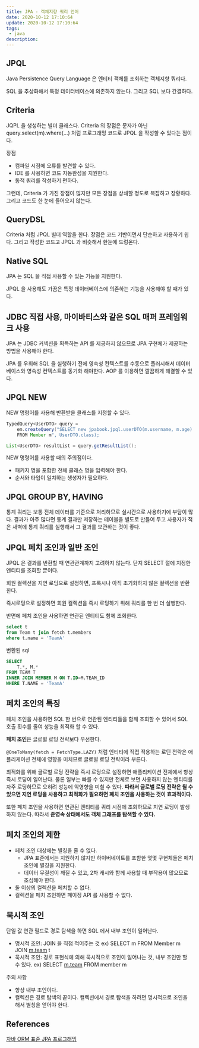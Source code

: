 ```yaml
---
title: JPA - 객체지향 쿼리 언어
date: 2020-10-12 17:10:64
update: 2020-10-12 17:10:64
tags:
 - java
description:
---
```


## JPQL

Java Persistence Query Language 은 엔티티 객체를 조회하는 객체지향 쿼리다.

SQL 을 추상화해서 특정 데이터베이스에 의존하지 않는다. 그리고 SQL 보다 간결하다.

## Criteria

JQPL 을 생성하는 빌더 클래스다. Criteria 의 장점은 문자가 아닌 query.select(m).where(...) 처럼 프로그래밍 코드로 JPQL 을 작성할 수 있다는 점이다.

장점

- 컴파일 시점에 오류를 발견할 수 있다.
- IDE 를 사용하면 코드 자동완성을 지원한다.
- 동적 쿼리를 작성하기 편하다.

그런데, Criteria 가 가진 장점이 많지만 모든 장점을 상쇄할 정도로 복잡하고 장황하다. 그리고 코드도 한 눈에 들어오지 않는다.

## QueryDSL

Criteria 처럼 JPQL 빌더 역할을 한다. 장점은 코드 기반이면서 단순하고 사용하기 쉽다. 그리고 작성한 코드고 JPQL 과 비슷해서 한눈에 드렁온다.

## Native SQL

JPA 는 SQL 을 직접 사용할 수 있는 기능을 지원한다.

JPQL 을 사용해도 가끔은 특정 데이터베이스에 의존하는 기능을 사용해야 할 때가 있다.

## JDBC 직접 사용, 마이바티스와 같은 SQL 매퍼 프레임워크 사용

JPA 는 JDBC 커넥션을 획득하는 API 를 제공하지 않으므로 JPA 구현체가 제공하는 방법을 사용해야 한다.

JPA 를 우회해 SQL 을 실행하기 전에 영속성 컨텍스트를 수동으로 플러시해서 데이터베이스와 영속성 컨텍스트를 동기화 해야한다. AOP 를 이용하면 깔끔하게 해결할 수 있다.

## JPQL NEW

NEW 명령어를 사용해 반환받을 클래스를 지정할 수 있다.

```java
TypedQuery<UserDTO> query =
	em.createQuery("SELECT new jpabook.jpql.userDTO(m.username, m.age)
	FROM Member m", UserDTO.class);

List<UserDTO> resultList = query.getResultList();
```

NEW 명령어를 사용할 때의 주의점이다.

- 패키지 명을 포함한 전체 클래스 명을 입력해야 한다.
- 순서와 타입이 일치하는 생성자가 필요하다.

## JPQL GROUP BY, HAVING

통계 쿼리는 보통 전체 데이터를 기준으로 처리하므로 실시간으로 사용하기에 부담이 많다. 결과가 아주 많다면 통계 결과만 저장하는 테이블을 별도로 만들어 두고 사용자가 적은 새벽에 통계 쿼리를 실행해서 그 결과를 보관하는 것이 좋다.

## JPQL 페치 조인과 일반 조인

JPQL 은 결과를 반환할 때 연관관계까지 고려하지 않는다. 단지 SELECT 절에 지정한 엔티티를 조회할 뿐이다.

회원 컬렉션을 지연 로딩으로 설정하면, 프록시나 아직 초기화하지 않은 컬렉션을 반환한다.

즉시로딩으로 설정하면 회원 컬렉션을 즉시 로딩하기 위해 쿼리를 한 번 더 실행한다.

반면에 페치 조인을 사용하면 연관된 엔티티도 함께 조회한다.

```sql
select t
from Team t join fetch t.members
where t.name = 'TeamA'
```

변환된 sql

```sql
SELECT
	T.*, M.*
FROM TEAM T
INNER JOIN MEMBER M ON T.ID=M.TEAM_ID
WHERE T.NAME = 'TeamA'
```

## 페치 조인의 특징

페치 조인을 사용하면 SQL 한 번으로 연관된 엔티티들을 함께 조회할 수 있어서 SQL 호출 횟수를 줄여 성능을 최적화 할 수 있다.

**페치 조인**은 글로벌 로딩 전략보다 우선한다.

`@OneToMany(fetch = FetchType.LAZY)` 처럼 엔티티에 직접 적용하는 로딘 전략은 애플리케이션 전체에 영향을 미치므로 글로벌 로딩 전략이라 부른다.

최적화를 위해 글로벌 로딩 전략을 즉시 로딩으로 설정하면 애플리케이션 전체에서 항상 즉시 로딩이 일어난다. 물론 일부는 빠를 수 있지만 전체로 보면 사용하지 않는 엔티티를 자주 로딩하므로 오히려 성능에 악영향을 미칠 수 있다. **따라서 글로벌 로딩 전략은 될 수 있으면 지연 로딩을 사용하고 최적화가 필요하면 페치 조인을 사용하는 것이 효과적이다.**

또한 페치 조인을 사용하면 연관된 엔티티를 쿼리 시점에 조회하므로 지연 로딩이 발생하지 않는다. 따라서 **준영속 상태에서도 객체 그래프를 탐색할 수 있다.**

## 페치 조인의 제한

- 페치 조인 대상에는 별칭을 줄 수 없다.
  - JPA 표준에서는 지원하지 않지만 하이버네이트를 포함한 몇몇 구현체들은 페치 조인에 별칭을 지원한다.
  - 데이터 무결성이 깨질 수 있고, 2차 캐시와 함께 사용할 때 부작용이 많으므로 조심해야 한다.
- 둘 이상의 컬렉션을 페치할 수 없다.
- 컬렉션을 페치 조인하면 페이징 API 를 사용할 수 없다.

## 묵시적 조인

단일 값 연관 필드로 경로 탐색을 하면 SQL 에서 내부 조인이 일어난다.

- 명시적 조인: JOIN 을 직접 적어주는 것
  ex) SELECT m FROM Member m JOIN [m.team](http://m.team) t
- 묵시적 조인: 경로 표현식에 의해 묵시적으로 조인이 일어나는 것, 내부 조인만 할 수 있다.
  ex) SELECT [m.team](http://m.team) FROM member m

주의 사항

- 항상 내부 조인이다.
- 컬렉션은 경로 탐색의 끝이다. 컬렉션에서 경로 탐색을 하려면 명시적으로 조인을 해서 별칭을 얻어야 한다.

## References

[자바 ORM 표준 JPA 프로그래밍](https://www.aladin.co.kr/shop/wproduct.aspx?itemid=62681446)
